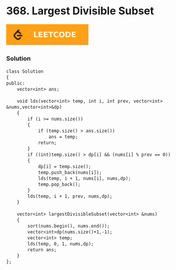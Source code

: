 # 368. Largest Divisible Subset

[![Problem Link](../assets/lc.svg)](https://leetcode.com/problems/largest-divisible-subset/description/)

### Solution
```
class Solution
{
public:
    vector<int> ans;

    void lds(vector<int> temp, int i, int prev, vector<int> &nums,vector<int>&dp)
    {
        if (i >= nums.size())
        {
            if (temp.size() > ans.size())
                ans = temp;
            return;
        }
        if ((int)temp.size() > dp[i] && (nums[i] % prev == 0))
        {
            dp[i] = temp.size();
            temp.push_back(nums[i]);
            lds(temp, i + 1, nums[i], nums,dp);
            temp.pop_back();
        }
        lds(temp, i + 1, prev, nums,dp);
    }

    vector<int> largestDivisibleSubset(vector<int> &nums)
    {
        sort(nums.begin(), nums.end());
        vector<int>dp(nums.size()+1,-1);
        vector<int> temp;
        lds(temp, 0, 1, nums,dp);
        return ans;
    }
};
```
